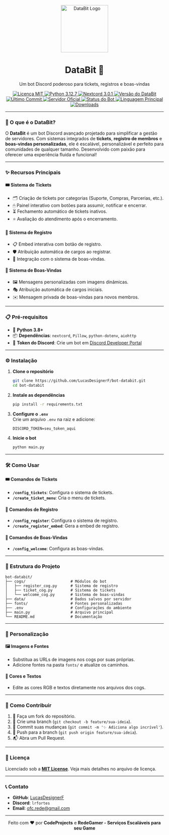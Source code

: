 <p align="center">
  <img src="https://imgur.com/FI0J8Aw.png" alt="DataBit Logo" width="150"/>
</p>

<h1 align="center">DataBit 🤖</h1>
<p align="center">Um bot Discord poderoso para tickets, registros e boas-vindas</p>

<p align="center">
  <a href="https://github.com/LucasDesignerF/bot-databit/blob/master/LICENSE">
    <img src="https://img.shields.io/github/license/LucasDesignerF/bot-databit?style=flat-square&color=brightgreen" alt="Licença MIT"/>
  </a>
  <a href="https://www.python.org/">
    <img src="https://img.shields.io/badge/Python-3.12.7-3776AB?style=flat-square&logo=python" alt="Python 3.12.7"/>
  </a>
  <a href="https://nextcord.readthedocs.io/">
    <img src="https://img.shields.io/badge/Nextcord-3.0.1-7289DA?style=flat-square&logo=discord" alt="Nextcord 3.0.1"/>
  </a>
  <a href="https://github.com/LucasDesignerF/bot-databit/releases">
    <img src="https://img.shields.io/badge/Version-v1.0.0--alpha-orange?style=flat-square" alt="Versão do DataBit"/>
  </a>
  <a href="https://github.com/LucasDesignerF/bot-databit/commits/main">
    <img src="https://img.shields.io/github/last-commit/LucasDesignerF/bot-databit?style=flat-square&color=purple" alt="Último Commit"/>
  </a>
  <a href="https://discord.gg/AhcHfUpNeM">
    <img src="https://img.shields.io/badge/Discord-Join%20Us-5865F2?style=flat-square&logo=discord" alt="Servidor Oficial"/>
  </a>
  <a href="https://github.com/LucasDesignerF/bot-databit">
    <img src="https://img.shields.io/badge/Status-Online-00FF00?style=flat-square" alt="Status do Bot"/>
  </a>
  <a href="https://github.com/LucasDesignerF/bot-databit">
    <img src="https://img.shields.io/github/languages/top/LucasDesignerF/bot-databit?style=flat-square&color=FFD700" alt="Linguagem Principal"/>
  </a>
  <a href="https://github.com/LucasDesignerF/bot-databit/releases">
    <img src="https://img.shields.io/badge/Downloads-0+-blueviolet?style=flat-square" alt="Downloads"/>
  </a>
</p>

---

### 🌟 O que é o DataBit?

O **DataBit** é um bot Discord avançado projetado para simplificar a gestão de servidores. Com sistemas integrados de **tickets**, **registro de membros** e **boas-vindas personalizadas**, ele é escalável, personalizável e perfeito para comunidades de qualquer tamanho. Desenvolvido com paixão para oferecer uma experiência fluida e funcional!

---

### ✨ Recursos Principais

#### 🎟 Sistema de Tickets
- 🗂 Criação de tickets por categorias (Suporte, Compras, Parcerias, etc.).
- 🖱 Painel interativo com botões para assumir, notificar e encerrar.
- ⏳ Fechamento automático de tickets inativos.
- ⭐ Avaliação do atendimento após o encerramento.

#### 📝 Sistema de Registro
- 📋 Embed interativa com botão de registro.
- 🛡 Atribuição automática de cargos ao registrar.
- 🔗 Integração com o sistema de boas-vindas.

#### 🎉 Sistema de Boas-Vindas
- 🖼 Mensagens personalizadas com imagens dinâmicas.
- 🎭 Atribuição automática de cargos iniciais.
- ✉️ Mensagem privada de boas-vindas para novos membros.

---

### 📋 Pré-requisitos

- 🐍 **Python 3.8+**
- 📦 **Dependências**: `nextcord`, `Pillow`, `python-dotenv`, `aiohttp`
- 🔑 **Token do Discord**: Crie um bot em [Discord Developer Portal](https://discord.com/developers/applications)

---

### ⚙️ Instalação

1. **Clone o repositório**  
   ```bash
   git clone https://github.com/LucasDesignerF/bot-databit.git
   cd bot-databit
   ```

2. **Instale as dependências**  
   ```bash
   pip install -r requirements.txt
   ```

3. **Configure o `.env`**  
   Crie um arquivo `.env` na raiz e adicione:  
   ```env
   DISCORD_TOKEN=seu_token_aqui
   ```

4. **Inicie o bot**  
   ```bash
   python main.py
   ```

---

### 🛠 Como Usar

#### 🎟 Comandos de Tickets
- **`/config_tickets`**: Configura o sistema de tickets.
- **`/create_ticket_menu`**: Cria o menu de tickets.

#### 📝 Comandos de Registro
- **`/config_register`**: Configura o sistema de registro.
- **`/create_register_embed`**: Gera a embed de registro.

#### 🎉 Comandos de Boas-Vindas
- **`/config_welcome`**: Configura as boas-vindas.

---

### 📂 Estrutura do Projeto

```
bot-databit/
├── cogs/                    # Módulos do bot
│   ├── register_cog.py      # Sistema de registro
│   ├── ticket_cog.py        # Sistema de tickets
│   └── welcome_cog.py       # Sistema de boas-vindas
├── data/                    # Dados salvos por servidor
├── fonts/                   # Fontes personalizadas
├── .env                     # Configurações do ambiente
├── main.py                  # Arquivo principal
└── README.md                # Documentação
```

---

### 🎨 Personalização

#### 🖼 Imagens e Fontes
- Substitua as URLs de imagens nos cogs por suas próprias.
- Adicione fontes na pasta `fonts/` e atualize os caminhos.

#### 🌈 Cores e Textos
- Edite as cores RGB e textos diretamente nos arquivos dos cogs.

---

### 🤝 Como Contribuir

1. 🍴 Faça um fork do repositório.
2. 🌿 Crie uma branch (`git checkout -b feature/sua-ideia`).
3. 💾 Commit suas mudanças (`git commit -m '✨ Adiciona algo incrível'`).
4. 🚀 Push para a branch (`git push origin feature/sua-ideia`).
5. 📬 Abra um Pull Request.

---

### 📜 Licença

Licenciado sob a **[MIT License](LICENSE)**. Veja mais detalhes no arquivo de licença.

---

### 📞 Contato

- **GitHub**: [LucasDesignerF](https://github.com/LucasDesignerF)
- **Discord**: `lrfortes`
- **Email**: [ofc.rede@gmail.com](mailto:ofc.rede@gmail.com)

---

<p align="center">
  Feito com ❤️ por <strong>CodeProjects</strong> e <strong>RedeGamer - Serviços Escaláveis para seu Game</strong>
</p>

